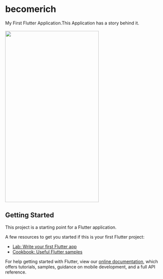 # becomerich

My First Flutter Application.This Application has a story behind it.
<br/><br/>
<img src="https://github.com/Dheer08/Flutter-Development/blob/master/Demo%20of%20all%20apps/becomerich.jpg" width="300" height="550">

## Getting Started

This project is a starting point for a Flutter application.

A few resources to get you started if this is your first Flutter project:

- [Lab: Write your first Flutter app](https://flutter.dev/docs/get-started/codelab)
- [Cookbook: Useful Flutter samples](https://flutter.dev/docs/cookbook)

For help getting started with Flutter, view our
[online documentation](https://flutter.dev/docs), which offers tutorials,
samples, guidance on mobile development, and a full API reference.
